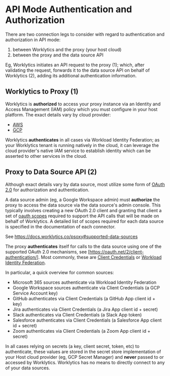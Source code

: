 # API Mode Authentication and Authorization

There are two connection legs to consider with regard to authentication and authorization in API mode:
1. between Worklytics and the proxy (your host cloud)
2. between the proxy and the data source API

Eg, Worklytics initiates an API request to the proxy (1); which, after validating the request, forwards it to the data source API on behalf of Worklytics (2), adding its additional authentication information.

## Worklytics to Proxy (1)

Worklytics is **authorized** to access your proxy instance via an Identity and Access Management (IAM) policy which you must configure in your host platform. The exact details vary by cloud provider:
  - [AWS](aws/authentication-authorization.md)
  - [GCP](gcp/authentication-authorization.md)

Worklytics **authenticates** in all cases via Workload Identity Federation; as your Worklytics tenant is running natively in the cloud, it can leverage the cloud provider's native IAM service to establish identity which can be asserted to other services in the cloud.

## Proxy to Data Source API (2)

Although exact details vary by data source, most utilize some form of [OAuth 2.0](https://oauth.net/2/) for authorization and authentication.

A data source admin (eg, a Google Workspace admin) must **authorize** the proxy to access the data source via the data source's admin console. This typically involves creating a new OAuth 2.0 client and granting that client a set of [oauth scopes](https://oauth.net/2/scope/) required to support the API calls that will be made on behalf of Worklytics.  A detailed list of scopes required for each data source is specified in the documentation of each connector.

See https://docs.worklytics.co/psoxy#supported-data-sources

The proxy **authenticates** itself for calls to the data source using one of the supported OAuth 2.0 mechanisms, see [https://oauth.net/2/client-authentication/]. Most commonly, these are [Client Credentials](https://oauth.net/2/grant-types/client-credentials/) or [Workload Identity Federation](https://learn.microsoft.com/en-us/entra/workload-id/workload-identity-federation).

In particular, a quick overview for common sources:
  - Microsoft 365 sources authenticate via Workload Identity Federation
  - Google Workspace sources authenticate via Client Credentials (a GCP Service Account key)
  - GitHub authenticates via Client Credentials (a GitHub App client id + key)
  - Jira authenticates via Client Credentials (a Jira App client id + secret)
  - Slack authenticates via Client Credentials (a Slack App token)
  - Salesforce authenticates via Client Credentials (a Salesforce App client id + secret)
  - Zoom authenticates via Client Credentials (a Zoom App client id + secret)

In all cases relying on secrets (a key, client secret, token, etc) to authenticate, these values are stored in the secret store implementation of your Host cloud provider (eg, GCP Secret Manager) and **never** passed to or accessed by Worklytics.  Worklytics has no means to directly connect to any of your data sources.
